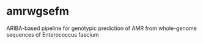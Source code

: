 # amrwgsefm
ARIBA-based pipeline for genotypic prediction of AMR from whole-genome sequences of Enterococcus faecium
